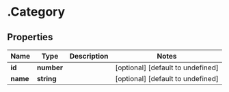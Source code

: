 # .Category

## Properties

|Name | Type | Description | Notes|
|------------ | ------------- | ------------- | -------------|
|**id** | **number** |  | [optional] [default to undefined]|
|**name** | **string** |  | [optional] [default to undefined]|



